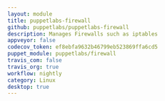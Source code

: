 ```yaml
---
layout: module
title: puppetlabs-firewall
github: puppetlabs/puppetlabs-firewall
description: Manages Firewalls such as iptables
appveyor: false
codecov_token: ef8ebfa9632b46799eb523869ffa6cd5
puppet_module: puppetlabs/firewall
travis_com: false
travis_org: true
workflow: nightly
category: Linux
desktop: true
---
```

